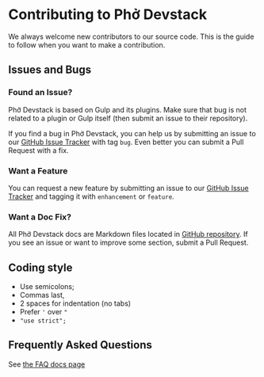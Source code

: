 # Contributing to Phở Devstack

We always welcome new contributors to our source code. This is the guide to follow when you want to make a contribution.

## Issues and Bugs

### Found an Issue?

Phở Devstack is based on Gulp and its plugins. Make sure that bug is not related to a plugin or Gulp itself (then submit an issue to their repository).

If you find a bug in Phở Devstack, you can help us by submitting an issue to our [GitHub Issue Tracker][issues] with tag `bug`. Even better you can submit a Pull Request with a fix.

### Want a Feature

You can request a new feature by submitting an issue to our [GitHub Issue Tracker][issues] and tagging it with `enhancement` or `feature`.

### Want a Doc Fix?

All Phở Devstack docs are Markdown files located in [GitHub repository][github]. If you see an issue or want to improve some section, submit a Pull Request.

## Coding style

* Use semicolons;
* Commas last,
* 2 spaces for indentation (no tabs)
* Prefer `'` over `"`
* `"use strict";`

## Frequently Asked Questions

See [the FAQ docs page](/docs/FAQ.md)

[github]: https://github.com/madebysource/pho-devstack/
[issues]: https://github.com/madebysource/pho-devstack/issues?state=open